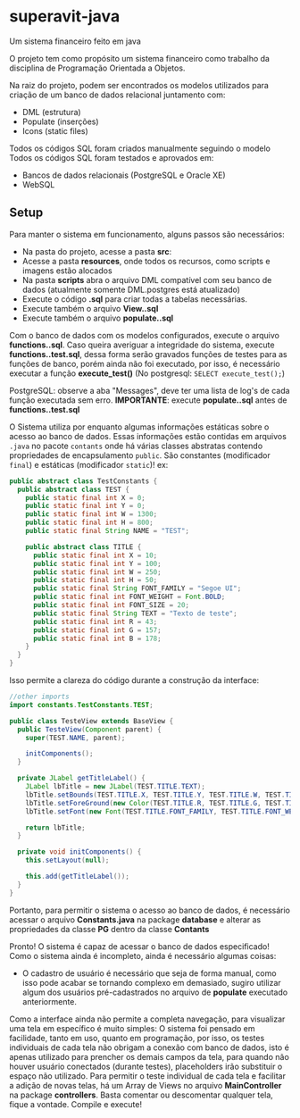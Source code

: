 # superavit-java
Um sistema financeiro feito em java

O projeto tem como propósito um sistema financeiro como trabalho da disciplina de Programação Orientada a Objetos.

Na raiz do projeto, podem ser encontrados os modelos utilizados para criação de um banco de dados relacional juntamento com:

- DML (estrutura)
- Populate (inserções)
- Icons (static files)

Todos os códigos SQL foram criados manualmente seguindo o modelo Todos os códigos SQL foram testados e aprovados em:

- Bancos de dados relacionais (PostgreSQL e Oracle XE)
- WebSQL

## Setup

Para manter o sistema em funcionamento, alguns passos são necessários:
- Na pasta do projeto, acesse a pasta **src**:
 - Acesse a pasta **resources**, onde todos os recursos, como scripts e imagens estão alocados
 - Na pasta **scripts** abra o arquivo DML compatível com seu banco de dados (atualmente somente DML.postgres está atualizado)
 - Execute o código **.sql** para criar todas a tabelas necessárias.
 - Execute também o arquivo **View.<seubancodedados>.sql**
 - Execute também o arquivo **populate.<seubancodedados>.sql**

Com o banco de dados com os modelos configurados, execute o arquivo **functions.<seubancodedados>.sql**. Caso queira averiguar a integridade do sistema, execute **functions.<seubancodedados>.test.sql**, dessa forma serão gravados funções de testes para as funções de banco, porém ainda não foi executado, por isso, é necessário executar a função **execute_test()** (No postgresql: `SELECT execute_test();`)

PostgreSQL: observe a aba "Messages", deve ter uma lista de log's de cada função executada sem erro.
**IMPORTANTE**: execute **populate.<seubancodedados>.sql** antes de **functions.<seubancodedados>.test.sql**

O Sistema utiliza por enquanto algumas informações estáticas sobre o acesso ao banco de dados. Essas informações estão contidas em arquivos `.java` no pacote `contants` onde há várias classes abstratas contendo propriedades de encapsulamento `public`. São constantes (modificador `final`) e estáticas (modificador `static`)! ex:
```java
public abstract class TestConstants {
  public abstract class TEST {
    public static final int X = 0;
    public static final int Y = 0;
    public static final int W = 1300;
    public static final int H = 800;
    public static final String NAME = "TEST";

    public abstract class TITLE {
      public static final int X = 10;
      public static final int Y = 100;
      public static final int W = 250;
      public static final int H = 50;
      public static final String FONT_FAMILY = "Segoe UI";
      public static final int FONT_WEIGHT = Font.BOLD;
      public static final int FONT_SIZE = 20;
      public static final String TEXT = "Texto de teste";
      public static final int R = 43;
      public static final int G = 157;
      public static final int B = 178;
    }
  }
}
```

Isso permite a clareza do código durante a construção da interface:
```java
//other imports
import constants.TestConstants.TEST;

public class TesteView extends BaseView {
  public TesteView(Component parent) {
    super(TEST.NAME, parent);

    initComponents();
  }

  private JLabel getTitleLabel() {
    JLabel lbTitle = new JLabel(TEST.TITLE.TEXT);
    lbTitle.setBounds(TEST.TITLE.X, TEST.TITLE.Y, TEST.TITLE.W, TEST.TITLE.H);
    lbTitle.setForeGround(new Color(TEST.TITLE.R, TEST.TITLE.G, TEST.TITLE.B));
    lbTitle.setFont(new Font(TEST.TITLE.FONT_FAMILY, TEST.TITLE.FONT_WEIGHT, TEST.TITLE.FONT_SIZE));

    return lbTitle;
  }

  private void initComponents() {
    this.setLayout(null);

    this.add(getTitleLabel());
  }
}
```

Portanto, para permitir o sistema o acesso ao banco de dados, é necessário acessar o arquivo **Constants.java** na package **database** e alterar as propriedades da classe **PG** dentro da classe **Contants**

Pronto! O sistema é capaz de acessar o banco de dados especificado!
Como o sistema ainda é incompleto, ainda é necessário algumas coisas:
- O cadastro de usuário é necessário que seja de forma manual, como isso pode acabar se tornando complexo em demasiado, sugiro utilizar algum dos usuários pré-cadastrados no arquivo de **populate** executado anteriormente.

Como a interface ainda não permite a completa navegação, para visualizar uma tela em específico é muito simples:
O sistema foi pensado em facilidade, tanto em uso, quanto em programação, por isso, os testes individuais de cada tela não obrigam a conexão com banco de dados, isto é apenas utilizado para prencher os demais campos da tela, para quando não houver usuário conectados (durante testes), placeholders irão substituir o espaço não utilizado.
Para permitir o teste individual de cada tela e facilitar a adição de novas telas, há um Array de Views no arquivo **MainController** na package **controllers**. Basta comentar ou descomentar qualquer tela, fique a vontade. Compile e execute!